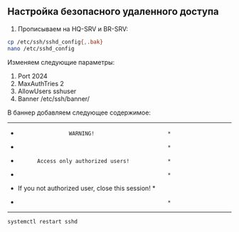 ## Настройка безопасного удаленного доступа

1. Прописываем на HQ-SRV и BR-SRV:

```bash	
cp /etc/ssh/sshd_config{,.bak}
nano /etc/sshd_config
```

Изменяем следующие параметры:

1. Port 2024
2. MaxAuthTries 2
3. AllowUsers sshuser
4. Banner /etc/ssh/banner/

В баннер добавляем следующее содержимое:
******************************************************
*                     WARNING!                       *
*                                                    *
*           Access only authorized users!            *
*                                                    *
*  If you not authorized user, close this session!   *
*                                                    *
******************************************************

```bash
systemctl restart sshd
```
